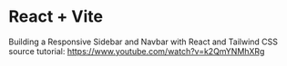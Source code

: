 # React + Vite

Building a Responsive Sidebar and Navbar with React and Tailwind CSS
source tutorial: https://www.youtube.com/watch?v=k2QmYNMhXRg
